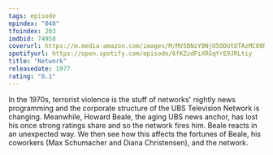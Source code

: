```yaml
---
tags: episode
epindex: "048"
tfoindex: 203
imdbid: 74958
coverurl: https://m.media-amazon.com/images/M/MV5BNzY0NjU5ODUtOTAzMC00NTU5LWJkZjctYWMyOWY2MTZmOWM1XkEyXkFqcGdeQXVyMTI3ODAyMzE2._V1_SX202_CR0,0,202,300_.jpg
spotifyurl: https://open.spotify.com/episode/6fKZzdPiXRGqYrE9JRLtiy
title: "Network"
releasedate: 1977
rating: "8.1"
---
```


In the 1970s, terrorist violence is the stuff of networks' nightly news programming and the corporate structure of the UBS Television Network is changing. Meanwhile, Howard Beale, the aging UBS news anchor, has lost his once strong ratings share and so the network fires him. Beale reacts in an unexpected way. We then see how this affects the fortunes of Beale, his coworkers (Max Schumacher and Diana Christensen), and the network.